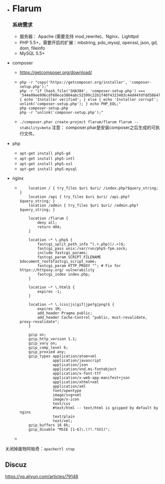 - # Flarum

  ### 系统需求

  - 服务器： Apache (需要支持 mod_rewrite)、Nginx、Lighttpd
  - PHP 5.5+，需要开启的扩展：mbstring, pdo_mysql, openssl, json, gd, dom, fileinfo
  - MySQL 5.5+

- composer

  - https://getcomposer.org/download/

  - ```
    php -r "copy('https://getcomposer.org/installer', 'composer-setup.php');"
    php -r "if (hash_file('SHA384', 'composer-setup.php') === '544e09ee996cdf60ece3804abc52599c22b1f40f4323403c44d44fdfdd586475ca9813a858088ffbc1f233e9b180f061') { echo 'Installer verified'; } else { echo 'Installer corrupt'; unlink('composer-setup.php'); } echo PHP_EOL;"
    php composer-setup.php
    php -r "unlink('composer-setup.php');"
    ```

  - `./composer.phar create-project flarum/flarum flarum --stability=beta` 注意： composer.phar是安装composer之后生成的可执行文件。

- php

  - `apt-get install php5-gd`
  - `apt-get install php5-intl`
  - `apt-get install php5-xsl`
  - `apt-get install php5-mysql`

- nginx

  - ```
        location / { try_files $uri $uri/ /index.php?$query_string; }
        location /api { try_files $uri $uri/ /api.php?$query_string; }
        location /admin { try_files $uri $uri/ /admin.php?$query_string; }

        location /flarum {
            deny all;
            return 404;
        }

        location ~* \.php$ {
            fastcgi_split_path_info ^(.+.php)(/.+)$;
            fastcgi_pass unix:/var/run/php5-fpm.sock;
            include fastcgi_params;
            fastcgi_param SCRIPT_FILENAME $document_root$fastcgi_script_name;
            fastcgi_param HTTP_PROXY ""; # Fix for https://httpoxy.org/ vulnerability
            fastcgi_index index.php;
        }
        
        location ~* \.html$ {
            expires -1;
        }

        location ~* \.(css|js|gif|jpe?g|png)$ {
            expires 1M;
            add_header Pragma public;
            add_header Cache-Control "public, must-revalidate, proxy-revalidate";
        }

        gzip on;
        gzip_http_version 1.1;
        gzip_vary on;
        gzip_comp_level 6;
        gzip_proxied any;
        gzip_types application/atom+xml
                   application/javascript
                   application/json
                   application/vnd.ms-fontobject
                   application/x-font-ttf
                   application/x-web-app-manifest+json
                   application/xhtml+xml
                   application/xml
                   font/opentype
                   image/svg+xml
                   image/x-icon
                   text/css
                   #text/html -- text/html is gzipped by default by nginx
                   text/plain
                   text/xml;
        gzip_buffers 16 8k;
        gzip_disable "MSIE [1-6]\.(?!.*SV1)";
    ```

  - ​

关闭掉废物阿帕奇：`apachectl stop`

## Discuz

https://yq.aliyun.com/articles/79148